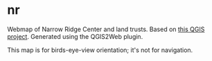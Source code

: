 # nr
Webmap of Narrow Ridge Center and land trusts. Based on [this QGIS project](https://github.com/pmgreen/narrowridge). Generated using the QGIS2Web plugin. 

This map is for birds-eye-view orientation; it's not for navigation. 
